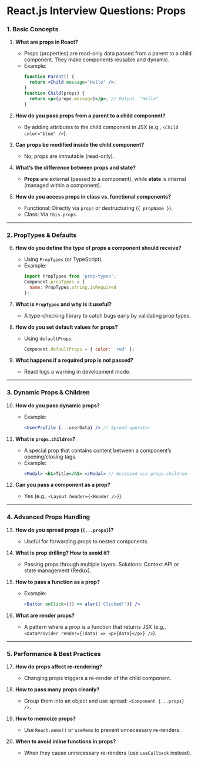 
# React.js Interview Questions: Props

### **1. Basic Concepts**  
1. **What are props in React?**  
   - Props (properties) are read-only data passed from a parent to a child component. They make components reusable and dynamic.  
   - Example:  
     ```jsx
     function Parent() {
       return <Child message="Hello" />;
     }
     function Child(props) {
       return <p>{props.message}</p>; // Output: "Hello"
     }
     ```  

2. **How do you pass props from a parent to a child component?**  
   - By adding attributes to the child component in JSX (e.g., `<Child color="blue" />`).  

3. **Can props be modified inside the child component?**  
   - No, props are immutable (read-only).  

4. **What’s the difference between props and state?**  
   - **Props** are external (passed to a component), while **state** is internal (managed within a component).  

5. **How do you access props in class vs. functional components?**  
   - Functional: Directly via `props` or destructuring (`{ propName }`).  
   - Class: Via `this.props`.  

---

### **2. PropTypes & Defaults**  
6. **How do you define the type of props a component should receive?**  
   - Using `PropTypes` (or TypeScript).  
   - Example:  
     ```jsx
     import PropTypes from 'prop-types';
     Component.propTypes = {
       name: PropTypes.string.isRequired
     };
     ```  

7. **What is `PropTypes` and why is it useful?**  
   - A type-checking library to catch bugs early by validating prop types.  

8. **How do you set default values for props?**  
   - Using `defaultProps`:  
     ```jsx
     Component.defaultProps = { color: 'red' };
     ```  

9. **What happens if a required prop is not passed?**  
   - React logs a warning in development mode.  

---

### **3. Dynamic Props & Children**  
10. **How do you pass dynamic props?**  
    - Example:  
      ```jsx
      <UserProfile {...userData} /> // Spread operator
      ```  

11. **What is `props.children`?**  
    - A special prop that contains content between a component’s opening/closing tags.  
    - Example:  
      ```jsx
      <Modal> <h1>Title</h1> </Modal> // Accessed via props.children
      ```  

12. **Can you pass a component as a prop?**  
    - Yes (e.g., `<Layout header={<Header />}`).  

---

### **4. Advanced Props Handling**  
13. **How do you spread props (`{...props}`)?**  
    - Useful for forwarding props to nested components.  

14. **What is prop drilling? How to avoid it?**  
    - Passing props through multiple layers. Solutions: Context API or state management (Redux).  

15. **How to pass a function as a prop?**  
    - Example:  
      ```jsx
      <Button onClick={() => alert('Clicked!')} />
      ```  

16. **What are render props?**  
    - A pattern where a prop is a function that returns JSX (e.g., `<DataProvider render={(data) => <p>{data}</p>} />`).  

---

### **5. Performance & Best Practices**  
17. **How do props affect re-rendering?**  
    - Changing props triggers a re-render of the child component.  

18. **How to pass many props cleanly?**  
    - Group them into an object and use spread: `<Component {...props} />`.  

19. **How to memoize props?**  
    - Use `React.memo()` or `useMemo` to prevent unnecessary re-renders.  

20. **When to avoid inline functions in props?**  
    - When they cause unnecessary re-renders (use `useCallback` instead).  
